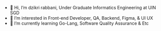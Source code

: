 - 👋 Hi, I’m dzikri rabbani, Under Graduate Informatics Engineering at UIN SGD
- 👀 I’m interested in Front-end Developer, QA, Backend, Figma, & UI UX
- 🌱 I’m currently learning Go-Lang, Software Quality Assurance & Etc


<!---
dzikriii24/dzikriii24 is a ✨ special ✨ repository because its `README.md` (this file) appears on your GitHub profile.
You can click the Preview link to take a look at your changes.
--->

